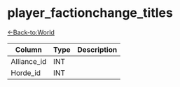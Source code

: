 # player_factionchange_titles

[<-Back-to:World](database-world.md)

Column | Type | Description
--- | --- | ---
Alliance_id | INT | 
Horde_id | INT | 
